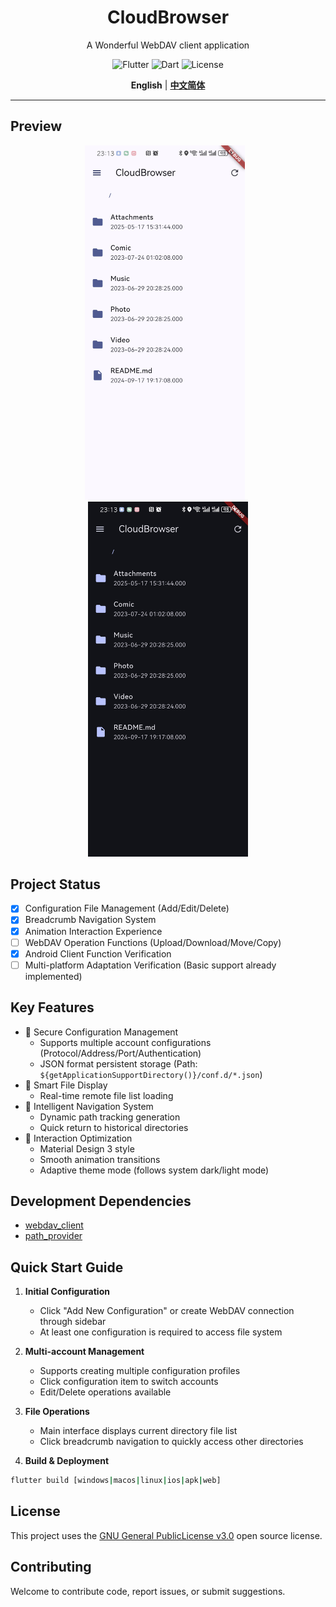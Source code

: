<center>
<h1>CloudBrowser</h1>

A Wonderful WebDAV client application

![Flutter](https://img.shields.io/badge/flutter-%2302569B.svg?style=flat&logo=flutter&logoColor=white) ![Dart](https://img.shields.io/badge/dart-%230175C2.svg?style=flat&logo=dart&logoColor=white) ![License](https://img.shields.io/badge/License-GPLv3-blue)

**English** | [**中文简体**](./docs/cn/README.md) 

</center>


---

## Preview
<center>
<figure>
<img src=docs/images/Home_light.jpg width=256/>
&ensp;
<img src=docs/images/Home_dark.jpg width=256/>
</figure>
</center>

## Project Status
- [x] Configuration File Management (Add/Edit/Delete)
- [x] Breadcrumb Navigation System
- [x] Animation Interaction Experience
- [ ] WebDAV Operation Functions (Upload/Download/Move/Copy)
- [x] Android Client Function Verification
- [ ] Multi-platform Adaptation Verification (Basic support already implemented)

## Key Features
- 🔐 Secure Configuration Management
  - Supports multiple account configurations (Protocol/Address/Port/Authentication)
  - JSON format persistent storage (Path: `${getApplicationSupportDirectory()}/conf.d/*.json`)
- 📄 Smart File Display
  - Real-time remote file list loading
- 🧭 Intelligent Navigation System
  - Dynamic path tracking generation
  - Quick return to historical directories
- 🎨 Interaction Optimization
  - Material Design 3 style
  - Smooth animation transitions
  - Adaptive theme mode (follows system dark/light mode)

## Development Dependencies
- [webdav_client](https://pub.dev/packages/webdav_client)
- [path_provider](https://pub.dev/packages/path_provider)

## Quick Start Guide
1. **Initial Configuration**
   - Click "Add New Configuration" or create WebDAV connection through sidebar
   - At least one configuration is required to access file system

2. **Multi-account Management**
   - Supports creating multiple configuration profiles
   - Click configuration item to switch accounts
   - Edit/Delete operations available

3. **File Operations**
   - Main interface displays current directory file list
   - Click breadcrumb navigation to quickly access other directories

4. **Build & Deployment**
```bash
flutter build [windows|macos|linux|ios|apk|web]
```

## License
This project uses the [GNU General PublicLicense v3.0](LICENSE.txt) open source license.

## Contributing
Welcome to contribute code, report issues, or submit suggestions.